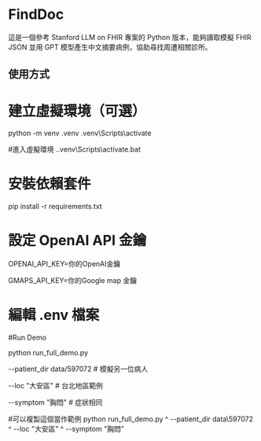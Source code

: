 # FindDoc
這是一個參考 Stanford LLM on FHIR 專案的 Python 版本，能夠讀取模擬 FHIR JSON 並用 GPT 模型產生中文摘要病例，協助尋找周遭相關診所。

## 使用方式

# 建立虛擬環境（可選）
python -m venv .venv
.venv\Scripts\activate

#進入虛擬環境
.\.venv\Scripts\activate.bat

# 安裝依賴套件
pip install -r requirements.txt

# 設定 OpenAI API 金鑰

OPENAI_API_KEY=你的OpenAI金鑰

GMAPS_API_KEY=你的Google map 金鑰

# 編輯 .env 檔案

#Run Demo

python run_full_demo.py 

  --patient_dir data/597072    # 模擬另一位病人
  
  --loc "大安區"               # 台北地區範例
  
  --symptom "胸悶"              # 症狀相同

#可以複製這個當作範例
python run_full_demo.py ^
  --patient_dir data\597072 ^
  --loc "大安區" ^
  --symptom "胸悶"
